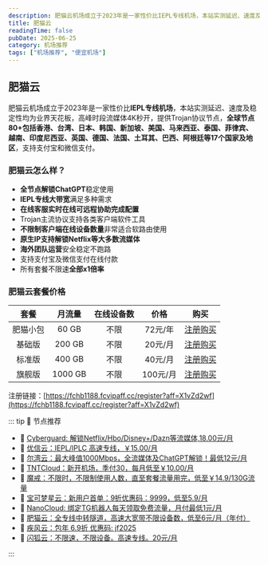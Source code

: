 ```yaml
---
description: 肥猫云机场成立于2023年是一家性价比IEPL专线机场，本站实测延迟、速度及稳定性均为业界天花板，高峰时段流媒体4K秒开，提供Trojan协议节点，全球节点80+包括香港、台湾、日等,比一元机场稳定可靠。
title: 肥猫云
readingTime: false
pubDate: 2025-06-25
category: 机场推荐
tags: ["机场推荐", "便宜机场"]
---
```

## 肥猫云
肥猫云机场成立于2023年是一家性价比**IEPL专线机场**，本站实测延迟、速度及稳定性均为业界天花板，高峰时段流媒体4K秒开，提供Trojan协议节点，**全球节点80+**包括香港、台湾、日本、韩国、新加坡、美国、马来西亚、泰国、菲律宾、越南、印度尼西亚、英国、德国、法国、土耳其、巴西、阿根廷等**17个国家及地区**，支持支付宝和微信支付。
### 肥猫云怎么样？
- **全节点解锁ChatGPT**稳定使用
- **IEPL专线大带宽**满足多种需求
- **在线客服实时在线可远程协助完成配置**
- Trojan主流协议支持各类客户端软件工具
- **不限制客户端在线设备数量**非常适合软路由使用
- **原生IP支持解锁Netflix等大多数流媒体**
- **海外团队运营**安全稳定不跑路
- 支持支付宝及微信支付在线付款
- 所有套餐不限速**全部x1倍率**

### 肥猫云套餐价格
| **套餐** | **月流量** | **在线设备数** | **价格** |                           **购买**                           |
| :------: | :--------: | :------------: | :------: | :----------------------------------------------------------: |
| 肥猫小包 |   60 GB    |      不限      | 72元/年  | [注册购买](https://fchb1188.fcvipaff.cc/register?aff=X1vZd2wf) |
|  基础版  |   200 GB   |      不限      | 20元/月  | [注册购买](https://fchb1188.fcvipaff.cc/register?aff=X1vZd2wf) |
|  标准版  |   400 GB   |      不限      | 40元/月  | [注册购买](https://fchb1188.fcvipaff.cc/register?aff=X1vZd2wf) |
|  旗舰版  |  1000 GB   |      不限      | 100元/月 | [注册购买](https://fchb1188.fcvipaff.cc/register?aff=X1vZd2wf) |
注册链接：[https://fchb1188.fcvipaff.cc/register?aff=X1vZd2wf](https://fchb1188.fcvipaff.cc/register?aff=X1vZd2wf)

::: tip 🎉 节点推荐
- 🚀 [Cyberguard: 解锁Netflix/Hbo/Disney+/Dazn等流媒体,18.00元/月](https://www.cyberguard.best/#/register?code=XsreC0T5)<br>
- 🚀 [优信云：IEPL/IPLC 高速专线，￥15.00/月](https://www.优信云.com/#/register?code=JRtE5uIV)<br>
- 🚀 [尔湾云：最大峰值1000Mbps，全流媒体及ChatGPT解锁！最低12元/月](https://erwan6.net/auth/register?code=BoObCd)<br>
- 🚀 [TNTCloud：新开机场，季付30，每月低至￥10.00/月](https://haibing822.tntvipaff.cc/#/register?code=GtjJVgml)<br>
- 🚀 [魔戒：不限时，不限制使用人数，直至套餐流量用完，低至￥14.9/130G流量](https://mojie.app/#/register?code=sSdtPtLo)<br>
- 🚀 [宝可梦星云：新用户首单：9折优惠码：9999，低至5.9/月 ](https://love.521pokemon.com/register?code=56ERkkxp)<br>
- 🚀 [NanoCloud: 绑定TG机器人每天领取免费流量，月付最低1元/月](https://edu.uodoo.bid/auth/register?code=JMiOQDHf)<br>
- 🚀 [肥猫云：全专线中转隧道，高速大宽带不限设备数，低至6元/月（年付）](https://fchb1188.fcvipaff.cc/register?aff=X1vZd2wf)<br>
- 🚀 [疾风云：包年 6.9折 优惠码: jf2025](https://homes.tr25.cn?code=ReCm)<br>
- 🚀 [闪狐云：不限速，不限设备。高速专线。20元/月](https://inv02.ffaff.cc/register?aff=WQApz2pv)

:::
